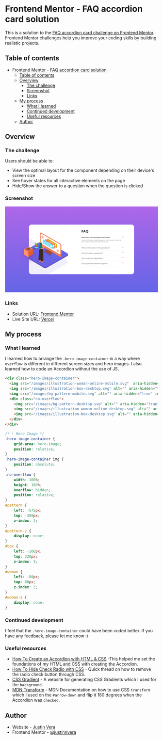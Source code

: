 # Frontend Mentor - FAQ accordion card solution

This is a solution to the [FAQ accordion card challenge on Frontend Mentor](https://www.frontendmentor.io/challenges/faq-accordion-card-XlyjD0Oam). Frontend Mentor challenges help you improve your coding skills by building realistic projects. 

## Table of contents

- [Frontend Mentor - FAQ accordion card solution](#frontend-mentor---faq-accordion-card-solution)
  - [Table of contents](#table-of-contents)
  - [Overview](#overview)
    - [The challenge](#the-challenge)
    - [Screenshot](#screenshot)
    - [Links](#links)
  - [My process](#my-process)
    - [What I learned](#what-i-learned)
    - [Continued development](#continued-development)
    - [Useful resources](#useful-resources)
  - [Author](#author)

## Overview

### The challenge

Users should be able to:

- View the optimal layout for the component depending on their device's screen size
- See hover states for all interactive elements on the page
- Hide/Show the answer to a question when the question is clicked

### Screenshot

![](screenshot.png)

### Links

- Solution URL: [Frontend Mentor](https://www.frontendmentor.io/challenges/faq-accordion-card-XlyjD0Oam/solutions/new)
- Live Site URL: [Vercel](https://faq-accordion-phi-five.vercel.app)

## My process

### What I learned

I learned how to arrange the `.hero-image-container` in a way where `overflow` is different in different screen sizes and hero images. I also learned how to code an Accordion without the use of JS.

```html
<div class="hero-image-container">
  <img src="/images/illustration-woman-online-mobile.svg"  aria-hidden="true" alt="" id="woman-2"> 
  <img src="/images/illustration-box-desktop.svg" alt="" aria-hidden="true" id="box">
  <img src="/images/bg-pattern-mobile.svg" alt="" aria-hidden="true" id="pattern-2">
  <div class="no-overflow">
    <img src="/images/bg-pattern-desktop.svg" alt="" aria-hidden="true" id="pattern">
    <img src="/images/illustration-woman-online-desktop.svg" alt="" aria-hidden="true" id="woman"> 
    <img src="/images/illustration-box-desktop.svg" alt="" aria-hidden="true" id="box">
  </div>
</div>
```
```css
/* ! Hero Image */
.hero-image-container {
    grid-area: hero-image;
    position: relative;
}
.hero-image-container img {
    position: absolute;
}
.no-overflow {
    width: 100%;
    height: 100%;
    overflow: hidden;
    position: relative;
}
#pattern {
    left: -575px;
    top: -300px;
    z-index: 1;
}
#pattern-2 {
    display: none;
}
#box {
    left: -100px;
    top: 220px; 
    z-index: 3;
}
#woman {
    left: -80px;
    top: 80px; 
    z-index: 2;
}
#woman-2 {
    display: none;
}
```
### Continued development

I feel that the `.hero-image-container` could have been coded better. If you have any feedback, please let me know :)

### Useful resources

- [How To Create an Accordion with HTML & CSS](https://www.youtube.com/watch?v=fSkhTd4rpDo) -This helped me set the foundations of my HTML and CSS with creating the Accordion.
- [How To Hide Check Radio with CSS](https://stackoverflow.com/questions/18078871/hide-check-radio-button-with-css) - Quick thread on how to remove the radio check button through CSS.
- [CSS Gradient](https://cssgradient.io) - A website for generating CSS Gradients which I used for the `background`.
- [MDN Transform](https://developer.mozilla.org/en-US/docs/Web/CSS/transform  ) - MDN Documentation on how to use CSS `transform` which I used on the `#arrow-down` and flip it 180 degrees when the Accordion was `checked`.

## Author

- Website - [Justin Vera](https://www.justinvera.com)
- Frontend Mentor - [@justinnvera](https://www.frontendmentor.io/profile/justinnvera)

